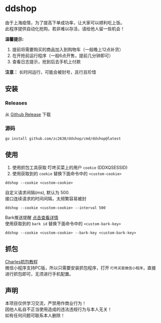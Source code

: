 # ddshop
由于上海疫情，为了提高下单成功率，让大家可以顺利吃上饭。  
此程序提供自动化抢购，若非难以存活，请给他人留一些机会！

**温馨提示:**  
1. 提前将需要购买的商品加入到购物车（一般晚上12点补货）
2. 在开抢前运行程序（一般6点开售，提前几分钟即可）
3. 查看日志提示，抢到后去手机上付款

**注意：** 长时间运行，可能会被封号，且行且珍惜
## 安装
### Releases
从 [Github Release](https://github.com/zc2638/ddshop/releases) 下载
### 源码
```shell
go install github.com/zc2638/ddshop/cmd/ddshop@latest
```

## 使用
1. 使用抓包工具获取 叮咚买菜上的用户 `cookie` (DDXQSESSID)
2. 使用获取到的 `cookie` 替换下面命令中的 `<custom-cookie>`
```shell
ddshop --cookie <custom-cookie>
```

自定义请求间隔(ms), 默认为 500.  
接口连续请求的时间间隔，太频繁容易被封
```shell
ddshop --cookie <custom-cookie> --interval 500
```

Bark推送提醒 [点击查看详情](https://github.com/Finb/Bark)  
使用获取到的 `bark id` 替换下面命令中的 `<custom-bark-key>`
```shell
ddshop --cookie <custom-cookie> --bark-key <custom-bark-key>
```

## 抓包
[Charles抓包教程](https://www.jianshu.com/p/ff85b3dac157)  
微信小程序支持PC版，所以只需要安装抓包程序，打开 `叮咚买菜微信小程序`，直接进行抓包即可，无须进行手机配置。

## 声明
本项目仅供学习交流，严禁用作商业行为！  
因他人私自不正当使用造成的违法违规行为与本人无关！  
如有任何问题可联系本人删除！